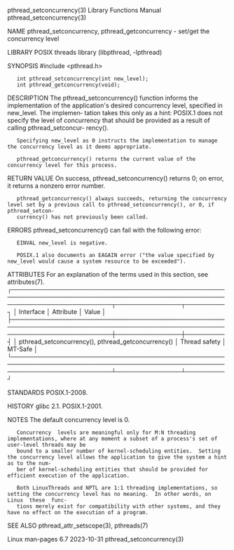 pthread_setconcurrency(3)					   Library Functions Manual					     pthread_setconcurrency(3)

NAME
       pthread_setconcurrency, pthread_getconcurrency - set/get the concurrency level

LIBRARY
       POSIX threads library (libpthread, -lpthread)

SYNOPSIS
       #include <pthread.h>

       int pthread_setconcurrency(int new_level);
       int pthread_getconcurrency(void);

DESCRIPTION
       The pthread_setconcurrency() function informs the implementation of the application's desired concurrency level, specified in new_level.	 The implemen‐
       tation  takes  this only as a hint: POSIX.1 does not specify the level of concurrency that should be provided as a result of calling pthread_setconcur‐
       rency().

       Specifying new_level as 0 instructs the implementation to manage the concurrency level as it deems appropriate.

       pthread_getconcurrency() returns the current value of the concurrency level for this process.

RETURN VALUE
       On success, pthread_setconcurrency() returns 0; on error, it returns a nonzero error number.

       pthread_getconcurrency() always succeeds, returning the concurrency level set by a previous call to pthread_setconcurrency(), or 0, if  pthread_setcon‐
       currency() has not previously been called.

ERRORS
       pthread_setconcurrency() can fail with the following error:

       EINVAL new_level is negative.

       POSIX.1 also documents an EAGAIN error ("the value specified by new_level would cause a system resource to be exceeded").

ATTRIBUTES
       For an explanation of the terms used in this section, see attributes(7).
       ┌───────────────────────────────────────────────────────────────────────────────────────────────────────────────────────────┬───────────────┬─────────┐
       │ Interface														   │ Attribute	   │ Value   │
       ├───────────────────────────────────────────────────────────────────────────────────────────────────────────────────────────┼───────────────┼─────────┤
       │ pthread_setconcurrency(), pthread_getconcurrency()									   │ Thread safety │ MT-Safe │
       └───────────────────────────────────────────────────────────────────────────────────────────────────────────────────────────┴───────────────┴─────────┘

STANDARDS
       POSIX.1-2008.

HISTORY
       glibc 2.1.  POSIX.1-2001.

NOTES
       The default concurrency level is 0.

       Concurrency  levels are meaningful only for M:N threading implementations, where at any moment a subset of a process's set of user-level threads may be
       bound to a smaller number of kernel-scheduling entities.	 Setting the concurrency level allows the application to give the system a hint as to the num‐
       ber of kernel-scheduling entities that should be provided for efficient execution of the application.

       Both LinuxThreads and NPTL are 1:1 threading implementations, so setting the concurrency level has no meaning.  In other words, on  Linux  these	 func‐
       tions merely exist for compatibility with other systems, and they have no effect on the execution of a program.

SEE ALSO
       pthread_attr_setscope(3), pthreads(7)

Linux man-pages 6.7							  2023-10-31						     pthread_setconcurrency(3)
